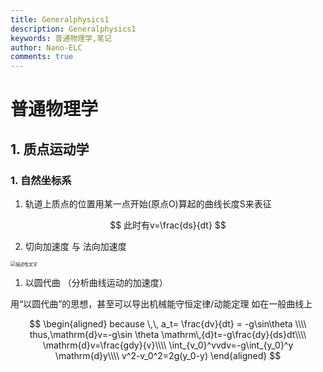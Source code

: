 ```yaml
---
title: Generalphysics1
description: Generalphysics1
keywords: 普通物理学,笔记
author: Nano-ELC
comments: true
---
```

# 普通物理学

## 1. 质点运动学

### 1. 自然坐标系

1. 轨道上质点的位置用某一点开始(原点O)算起的曲线长度S来表征

$$
此时有v=\frac{ds}{dt}
$$

2.  切向加速度 与 法向加速度

<img src="../img1.png" alt="描述性文字" style="zoom:50%;" />


1. 以圆代曲 （分析曲线运动的加速度）

用“以圆代曲”的思想，甚至可以导出机械能守恒定律/动能定理
     如在一般曲线上

$$
\begin{aligned}
because \,\, a_t= \frac{dv}{dt} = -g\sin\theta \\\\
thus,\mathrm{d}v=-g\sin \theta \mathrm\,{d}t=-g\frac{dy}{ds}dt\\\\
\mathrm{d}v=\frac{gdy}{v}\\\\
\int_{v_0}^vvdv=-g\int_{y_0}^y \mathrm{d}y\\\\
v^2-v_0^2=2g(y_0-y)
\end{aligned}
$$

